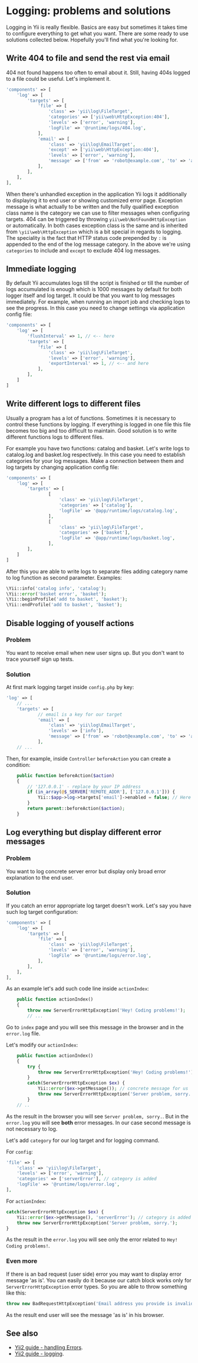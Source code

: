 Logging: problems and solutions
===============================

Logging in Yii is really flexible. Basics are easy but sometimes it takes time to configure
everything to get what you want. There are some ready to use solutions collected below.
Hopefully you'll find what you're looking for.

Write 404 to file and send the rest via email
---------------------------------------------

404 not found happens too often to email about it. Still, having 404s logged to a file could be
useful. Let's implement it.


```php
'components' => [
    'log' => [
        'targets' => [
            'file' => [
                'class' => 'yii\log\FileTarget',
                'categories' => ['yii\web\HttpException:404'],
                'levels' => ['error', 'warning'],
                'logFile' => '@runtime/logs/404.log',
            ],
            'email' => [
                'class' => 'yii\log\EmailTarget',
                'except' => ['yii\web\HttpException:404'],
                'levels' => ['error', 'warning'],
                'message' => ['from' => 'robot@example.com', 'to' => 'admin@example.com'],
            ],
        ],
    ],
],
```

When there's unhandled exception in the application Yii logs it additionally to displaying it
to end user or showing customized error page. Exception message is what actually to be written and
the fully qualified exception class name is the category we can use to filter messages when
configuring targets. 404 can be triggered by throwing `yii\web\NotFoundHttpException` or automatically.
In both cases exception class is the same and is inherited from `\yii\web\HttpException` which is a bit
special in regards to logging. The speciality is the fact that HTTP status code prepended by `:` is
appended to the end of the log message category. In the above we're using `categories` to include
and `except` to exclude 404 log messages.

Immediate logging
-----------------

By default Yii accumulates logs till the script is finished or till the number of logs accumulated is
enough which is 1000 messages by default for both logger itself and log target. It could be that you
want to log messages immediately. For example, when running an import job and checking logs to see
the progress. In this case you need to change settings via application config file:

```php
'components' => [
    'log' => [
        'flushInterval' => 1, // <-- here
        'targets' => [
            'file' => [
                'class' => 'yii\log\FileTarget',
                'levels' => ['error', 'warning'],
                'exportInterval' => 1, // <-- and here
            ],
        ],
    ]
]
```

Write different logs to different files
-----------------

Usually a program has a lot of functions. Sometimes it is necessary to control these functions by logging. If everything is logged in one file this file becomes too big and too difficult to maintain. Good solution is to write different functions logs to different files.

For example you have two functions: catalog and basket. Let's write logs to catalog.log and basket.log respectively. In this case you need to establish categories for your log messages. Make a connection between them and log targets by changing application config file:

```php
'components' => [
    'log' => [
        'targets' => [
                [
                    'class' => 'yii\log\FileTarget',
                    'categories' => ['catalog'],
                    'logFile' => '@app/runtime/logs/catalog.log',
                ],
                [
                    'class' => 'yii\log\FileTarget',
                    'categories' => ['basket'],
                    'logFile' => '@app/runtime/logs/basket.log',
                ],
        ],
    ]
]
```

After this you are able to write logs to separate files adding category name to log function as second parameter. Examples: 

```php
\Yii::info('catalog info', 'catalog');
\Yii::error('basket error', 'basket');
\Yii::beginProfile('add to basket', 'basket');
\Yii::endProfile('add to basket', 'basket');
```

## Disable logging of youself actions

### Problem
You want to receive email when new user signs up. But you don't want to trace yourself sign up tests.

### Solution

At first mark logging target inside `config.php` by key:
```php
'log' => [
    // ...
    'targets' => [
            // email is a key for our target
            'email' => [  
                'class' => 'yii\log\EmailTarget',
                'levels' => ['info'],
                'message' => ['from' => 'robot@example.com', 'to' => 'admin@example.com'],
            ],
    // ...
```

Then, for example, inside `Controller` `beforeAction` you can create a condition:
```php
    public function beforeAction($action)
    {
        // '127.0.0.1' - replace by your IP address
        if (in_array(@$_SERVER['REMOTE_ADDR'], ['127.0.0.1'])) {
            Yii::$app->log->targets['email']->enabled = false; // Here we disable our log target
        }
        return parent::beforeAction($action);
    }
```

## Log everything but display different error messages

### Problem
You want to log  concrete server error but display only broad error explanation to the end user.


### Solution
If you catch an error appropriate log target doesn't work.
Let's say you have such log target configuration: 
```php
'components' => [
    'log' => [
        'targets' => [
            'file' => [
                'class' => 'yii\log\FileTarget',
                'levels' => ['error', 'warning'],
                'logFile' => '@runtime/logs/error.log',
            ],
        ],
    ],
],
```

As an example let's add such code line inside `actionIndex`:
```php
    public function actionIndex()
    {
        throw new ServerErrorHttpException('Hey! Coding problems!');
        // ...
```

Go to `index` page and you will see this message in the browser and in the `error.log` file.

Let's modify our `actionIndex`:

```php
    public function actionIndex()
    {
        try {
            throw new ServerErrorHttpException('Hey! Coding problems!'); // here is our code line now
        }
        catch(ServerErrorHttpException $ex) {
            Yii::error($ex->getMessage()); // concrete message for us
            throw new ServerErrorHttpException('Server problem, sorry.'); // broad message for the end user
        }
    // ..
```
As the result in the browser you will see `Server problem, sorry.`. But in the `error.log`
you will see **both** error messages. In our case second message is not necessary to log.

Let's add `category` for our log target and for logging command.

For `config`:
```php
'file' => [
    'class' => 'yii\log\FileTarget',
    'levels' => ['error', 'warning'],
    'categories' => ['serverError'], // category is added
    'logFile' => '@runtime/logs/error.log',
],
```
For `actionIndex`:
```php
catch(ServerErrorHttpException $ex) {
    Yii::error($ex->getMessage(), 'serverError'); // category is added
    throw new ServerErrorHttpException('Server problem, sorry.');
}
```

As the result in the `error.log` you will see only the error related to `Hey! Coding problems!`.


### Even more
If there is an bad request (user side) error you may want to display error message 'as is'. You can easily do it because
our catch block works only for `ServerErrorHttpException` error types. So you are able to throw something like this:
```php
throw new BadRequestHttpException('Email address you provide is invalid');
```
As the result end user will see the message 'as is' in his browser.

See also
--------
- [Yii2 guide - handling Errors](http://www.yiiframework.com/doc-2.0/guide-runtime-handling-errors.html).
- [Yii2 guide - logging](http://www.yiiframework.com/doc-2.0/guide-runtime-logging.html).




